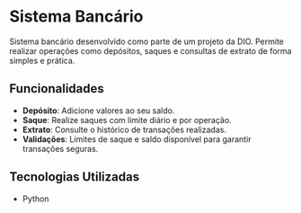 # Sistema Bancário

Sistema bancário desenvolvido como parte de um projeto da DIO. Permite realizar operações como depósitos, saques e consultas de extrato de forma simples e prática.

## Funcionalidades

- **Depósito**: Adicione valores ao seu saldo.
- **Saque**: Realize saques com limite diário e por operação.
- **Extrato**: Consulte o histórico de transações realizadas.
- **Validações**: Limites de saque e saldo disponível para garantir transações seguras.

## Tecnologias Utilizadas

- Python

